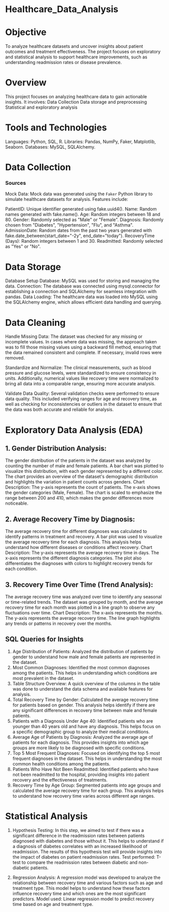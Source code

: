 # Healthcare_Data_Analysis

# Objective
To analyze healthcare datasets and uncover insights about patient outcomes and treatment effectiveness. 
The project focuses on exploratory and statistical analysis to support healthcare improvements, such as understanding readmission rates or disease prevalence.

# Overview
This project focuses on analyzing healthcare data to gain actionable insights. It involves:
Data Collection
Data storage and preprocessing
Statistical and exploratory analysis

# Tools and Technologies
Languages: Python, SQL, R.
Libraries: Pandas, NumPy, Faker, Matplotlib, Seaborn.
Databases: MySQL, SQLAlchemy.

# Data Collection
### Sources
Mock Data:
Mock data was generated using the `Faker` Python library to simulate healthcare datasets for analysis. Features include:

PatientID: Unique identifier generated using fake.uuid4().
Name: Random names generated with fake.name().
Age: Random integers between 18 and 80.
Gender: Randomly selected as "Male" or "Female".
Diagnosis: Randomly chosen from "Diabetes", "Hypertension", "Flu", and "Asthma".
AdmissionDate: Random dates from the past two years generated with fake.date_between(start_date="-2y", end_date="today").
RecoveryTime (Days): Random integers between 1 and 30.
Readmitted: Randomly selected as "Yes" or "No".

# Data Storage
Database Setup
Database: MySQL was used for storing and managing the data.
Connection: The database was connected using mysql.connector for establishing a connection and SQLAlchemy for seamless integration with pandas.
Data Loading: The healthcare data was loaded into MySQL using the SQLAlchemy engine, which allows efficient data handling and querying.

# Data Cleaning
Handle Missing Data: The dataset was checked for any missing or incomplete values. 
In cases where data was missing, the approach taken was to fill those missing values using a backward fill method, ensuring that the data remained consistent and complete. 
If necessary, invalid rows were removed.

Standardize and Normalize: The clinical measurements, such as blood pressure and glucose levels, were standardized to ensure consistency in units. 
Additionally, numerical values like recovery time were normalized to bring all data into a comparable range, ensuring more accurate analysis.

Validate Data Quality: Several validation checks were performed to ensure data quality. 
This included verifying ranges for age and recovery time, as well as checking for inconsistencies or outliers in the dataset to ensure that the data was both accurate and reliable for analysis.

# Exploratory Data Analysis (EDA)
## 1. Gender Distribution Analysis:
The gender distribution of the patients in the dataset was analyzed by counting the number of male and female patients. A bar chart was plotted to visualize this distribution, with each gender represented by a different color. The chart provides an overview of the dataset's demographic distribution and highlights the variation in patient counts across genders.
Chart Description:
The y-axis represents the count of patients.
The x-axis shows the gender categories (Male, Female).
The chart is scaled to emphasize the range between 200 and 410, which makes the gender differences more noticeable.

## 2. Average Recovery Time by Diagnosis:
The average recovery time for different diagnoses was calculated to identify patterns in treatment and recovery. A bar plot was used to visualize the average recovery time for each diagnosis. This analysis helps understand how different diseases or conditions affect recovery.
Chart Description:
The y-axis represents the average recovery time in days.
The x-axis represents the different diagnosis categories.
The plot also differentiates the diagnoses with colors to highlight recovery trends for each condition.

## 3. Recovery Time Over Time (Trend Analysis):
The average recovery time was analyzed over time to identify any seasonal or time-related trends. The dataset was grouped by month, and the average recovery time for each month was plotted in a line graph to observe any fluctuations over time.
Chart Description:
The x-axis represents the months.
The y-axis represents the average recovery time.
The line graph highlights any trends or patterns in recovery over the months.

## SQL Queries for Insights
1. Age Distribution of Patients:
Analyzed the distribution of patients by gender to understand how male and female patients are represented in the dataset.
2. Most Common Diagnoses:
Identified the most common diagnoses among the patients. This helps in understanding which conditions are most prevalent in the dataset.
3. Table Structure Overview:
A quick overview of the columns in the table was done to understand the data schema and available features for analysis.
4. Total Recovery Time by Gender:
Calculated the average recovery time for patients based on gender. This analysis helps identify if there are any significant differences in recovery time between male and female patients.
5. Patients with a Diagnosis Under Age 40:
Identified patients who are younger than 40 years old and have any diagnosis. This helps focus on a specific demographic group to analyze their medical conditions.
6. Average Age of Patients by Diagnosis:
Analyzed the average age of patients for each diagnosis. This provides insights into which age groups are more likely to be diagnosed with specific conditions.
7. Top 5 Most Frequent Diagnoses:
Focused on identifying the top 5 most frequent diagnoses in the dataset. This helps in understanding the most common health conditions among the patients.
8. Patients Who Have Not Been Readmitted:
Identified patients who have not been readmitted to the hospital, providing insights into patient recovery and the effectiveness of treatments.
9. Recovery Time by Age Group:
Segmented patients into age groups and calculated the average recovery time for each group. This analysis helps to understand how recovery time varies across different age ranges.

# Statistical Analysis
1. Hypothesis Testing:
In this step, we aimed to test if there was a significant difference in the readmission rates between patients diagnosed with diabetes and those without it.
This helps to understand if a diagnosis of diabetes correlates with an increased likelihood of readmission.
The results of this hypothesis test will provide insights into the impact of diabetes on patient readmission rates.
Test performed: T-test to compare the readmission rates between diabetic and non-diabetic patients.

2. Regression Analysis:
A regression model was developed to analyze the relationship between recovery time and various factors such as age and treatment type.
This model helps to understand how these factors influence recovery time and which ones are the most significant predictors.
Model used: Linear regression model to predict recovery time based on age and treatment type.
